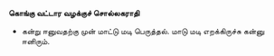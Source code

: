 **கொங்கு வட்டார வழக்குச் சொல்லகராதி**
- கன்று ஈனுவதற்கு முன் மாட்டு மடி பெருத்தல். மாடு மடி எறக்கிருச்சு கன்னு ஈனிரும்.

